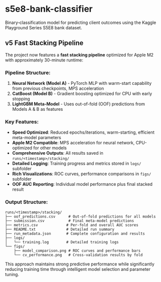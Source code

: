 # s5e8-bank-classifier

Binary‑classification model for predicting client outcomes using the Kaggle Playground Series S5E8 bank dataset. 

## v5 Fast Stacking Pipeline

The project now features a **fast stacking pipeline** optimized for Apple M2 with approximately 30-minute runtime:

### Pipeline Structure:
1. **Neural Network (Model A)** - PyTorch MLP with warm-start capability from previous checkpoints, MPS acceleration
2. **CatBoost (Model B)** - Gradient boosting optimized for CPU with early stopping  
3. **LightGBM Meta-Model** - Uses out-of-fold (OOF) predictions from Models A & B as features

### Key Features:
- **Speed Optimized**: Reduced epochs/iterations, warm-starting, efficient meta-model parameters
- **Apple M2 Compatible**: MPS acceleration for neural network, CPU-optimized for other models
- **Comprehensive Outputs**: All results saved in `runs/<timestamp>/stacking/`
- **Detailed Logging**: Training progress and metrics stored in `logs/` subfolder
- **Rich Visualizations**: ROC curves, performance comparisons in `figs/` subfolder
- **OOF AUC Reporting**: Individual model performance plus final stacked result

### Output Structure:
```
runs/<timestamp>/stacking/
├── oof_predictions.csv      # Out-of-fold predictions for all models
├── submission.csv           # Final meta-model predictions  
├── metrics.csv             # Per-fold and overall AUC scores
├── README.txt              # Detailed run summary
├── run_metadata.json       # Complete configuration and results
├── logs/
│   └── training.log        # Detailed training logs
└── figs/
    ├── model_comparison.png # ROC curves and performance bars
    └── cv_performance.png   # Cross-validation results by fold
```

This approach maintains strong predictive performance while significantly reducing training time through intelligent model selection and parameter tuning.
